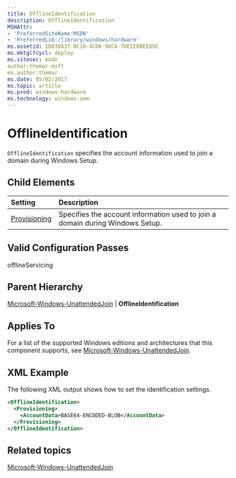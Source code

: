 ```yaml
---
title: OfflineIdentification
description: OfflineIdentification
MSHAttr:
- 'PreferredSiteName:MSDN'
- 'PreferredLib:/library/windows/hardware'
ms.assetid: 1D630A37-BC16-4CD6-98CA-7DECE0BEE85E
ms.mktglfcycl: deploy
ms.sitesec: msdn
author:themar-msft
ms.author:themar
ms.date: 05/02/2017
ms.topic: article
ms.prod: windows-hardware
ms.technology: windows-oem
---
```

# OfflineIdentification

`OfflineIdentification` specifies the account information used to join a domain during Windows Setup.

## Child Elements

| Setting                 | Description                                                                           |
|:------------------------|:--------------------------------------------------------------------------------------|
| [Provisioning](microsoft-windows-unattendedjoin-offlineidentification-provisioning.md) | Specifies the account information used to join a domain during Windows Setup. |

## Valid Configuration Passes

offlineServicing

## Parent Hierarchy

[Microsoft-Windows-UnattendedJoin](microsoft-windows-unattendedjoin.md) | **OfflineIdentification**

## Applies To

For a list of the supported Windows editions and architectures that this component supports, see [Microsoft-Windows-UnattendedJoin](microsoft-windows-unattendedjoin.md).

## XML Example

The following XML output shows how to set the identification settings.

```XML
<OfflineIdentification>
  <Provisioning>
    <AccountData>BASE64-ENCODED-BLOB</AccountData>
  </Provisioning>
</OfflineIdentification>
```

## Related topics

[Microsoft-Windows-UnattendedJoin](microsoft-windows-unattendedjoin.md)
